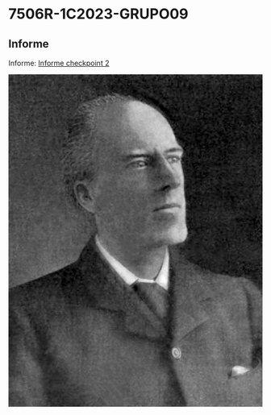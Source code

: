 # 7506R-1C2023-GRUPO09
## Informe

Informe:
[Informe checkpoint 2](informe/7506R_TP1_GRUPO09_CHP3_REPORTE.pdf)


![Karl Pearson](informe/images/Karl_Pearson.jpg) 










